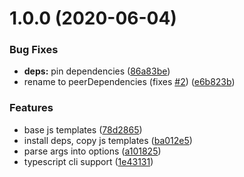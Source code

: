 # 1.0.0 (2020-06-04)


### Bug Fixes

* **deps:** pin dependencies ([86a83be](https://github.com/anthonkendel/new-webpack/commit/86a83be4638140adaea6520ca00411d4d4a667e6))
* rename to peerDependencies (fixes [#2](https://github.com/anthonkendel/new-webpack/issues/2)) ([e6b823b](https://github.com/anthonkendel/new-webpack/commit/e6b823be85030b7e70a0d4c9f31f52d08f5c31e9))


### Features

* base js templates ([78d2865](https://github.com/anthonkendel/new-webpack/commit/78d28657a3dea5d5aa0ae87efa54ffb9b4393db5))
* install deps, copy js templates ([ba012e5](https://github.com/anthonkendel/new-webpack/commit/ba012e5f330ea3a2e449c22e46ab0e1e26edb61e))
* parse args into options ([a101825](https://github.com/anthonkendel/new-webpack/commit/a101825bcf9e5a00beaaec2c588163db8c5f68c2))
* typescript cli support ([1e43131](https://github.com/anthonkendel/new-webpack/commit/1e4313154794ebd8065ab0daf9c7c7684e68f6d5))
